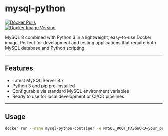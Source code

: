 # mysql-python

[![Docker Pulls](https://img.shields.io/docker/pulls/areesmoon/mysql-python)](https://hub.docker.com/r/areesmoon/mysql-python)  
[![Docker Image Version](https://img.shields.io/docker/v/areesmoon/mysql-python)](https://hub.docker.com/r/areesmoon/mysql-python)  

MySQL 8 combined with Python 3 in a lightweight, easy-to-use Docker image. Perfect for development and testing applications that require both MySQL database and Python scripting.

---

## Features

- Latest MySQL Server 8.x  
- Python 3 and pip pre-installed  
- Configurable via standard MySQL environment variables  
- Ready to use for local development or CI/CD pipelines  

---

## Usage

```bash
docker run --name mysql-python-container -e MYSQL_ROOT_PASSWORD=your_password -p 3306:3306 -d areesmoon/mysql-python
